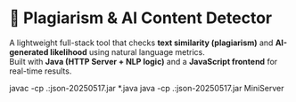 # 🧠 Plagiarism & AI Content Detector

A lightweight full-stack tool that checks **text similarity (plagiarism)** and **AI-generated likelihood** using natural language metrics.  
Built with **Java (HTTP Server + NLP logic)** and a **JavaScript frontend** for real-time results.





javac -cp .:json-20250517.jar *.java
java -cp .:json-20250517.jar MiniServer